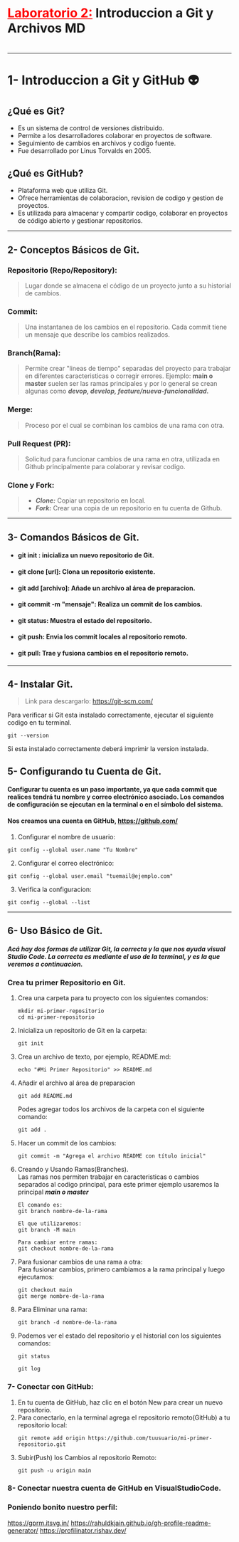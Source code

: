 <h1><span style= "color: red; text-decoration: underline">Laboratorio 2:</span> Introduccion a Git y Archivos MD <h1>

---

# 1- Introduccion a Git y GitHub 👽

## ¿Qué es Git?

- Es un sistema de control de versiones distribuido.
- Permite a los desarrolladores colaborar en proyectos de software.
- Seguimiento de cambios en archivos y codigo fuente.
- Fue desarrollado por Linus Torvalds en 2005.

## ¿Qué es GitHub?
- Plataforma web que utiliza Git.
- Ofrece herramientas de colaboracion, revision de codigo y gestion de proyectos.
- Es utilizada para almacenar y compartir codigo, colaborar en proyectos de código abierto y gestionar repositorios.

---

## 2- Conceptos Básicos de Git.

### Repositorio (Repo/Repository):
> Lugar donde se almacena el código de un proyecto junto a su historial de cambios.

### Commit:
> Una instantanea de los cambios en el repositorio. Cada commit tiene un mensaje que describe los cambios realizados.

### Branch(Rama):
>Permite crear "lineas de tiempo" separadas del proyecto para trabajar en diferentes caracteristicas o corregir errores.
Ejemplo: **main o master** suelen ser las ramas principales y por lo general se crean algunas como ***devop, develop, feature/nueva-funcionalidad.***

### Merge:
> Proceso por el cual se combinan los cambios de una rama con otra.

### Pull Request (PR):
> Solicitud para funcionar cambios de una rama en otra, utilizada en Github principalmente para colaborar y revisar codigo.

### Clone y Fork:
> - ***Clone:*** Copiar un repositorio en local.
> - ***Fork:*** Crear una copia de un repositorio en tu cuenta de Github.

---

## 3- Comandos Básicos de Git.

- #### **git init :** inicializa un nuevo repositorio de Git.
- #### **git clone [url]:** Clona un repositorio existente.
- #### **git add [archivo]:** Añade un archivo al área de preparacion.
- #### **git commit -m "mensaje":** Realiza un commit de los cambios.
- #### **git status:** Muestra el estado del repositorio.
- #### **git push:** Envia los commit locales al repositorio remoto.
- #### **git pull:** Trae y fusiona cambios en el repositorio remoto. 

---
## 4- Instalar Git.
>Link para descargarlo: https://git-scm.com/

Para verificar si Git esta instalado correctamente, ejecutar el siguiente codigo en tu terminal.
```
git --version
```
Si esta instalado correctamente deberá imprimir la version instalada.

## 5- Configurando tu Cuenta de Git.
#### Configurar tu cuenta es un paso importante, ya que cada commit que realices tendrá tu nombre y correo electrónico asociado. Los comandos de configuración se ejecutan en la terminal o en el símbolo del sistema.
#### Nos creamos una cuenta en GitHub, https://github.com/

1. Configurar el nombre de usuario:
```
git config --global user.name "Tu Nombre"
```
2. Configurar el correo electrónico:
```
git config --global user.email "tuemail@ejemplo.com"
```
3. Verifica la configuracion:
```
git config --global --list
```
---
## 6- Uso Básico de Git.
##### Acá hay dos formas de utilizar Git, la correcta y la que nos ayuda visual Studio Code. La correcta es mediante el uso de la terminal, y es la que veremos a continuacion.

### Crea tu primer Repositorio en Git.
1. Crea una carpeta para tu proyecto con los siguientes comandos:
    ```
    mkdir mi-primer-repositorio
    cd mi-primer-repositorio
    ```
2. Inicializa un repositorio de Git en la carpeta:
    ```
    git init
    ```
3. Crea un archivo de texto, por ejemplo, README.md:
    ```
    echo "#Mi Primer Repositorio" >> README.md
    ```
4. Añadir el archivo al área de preparacion
    ```
    git add README.md
    ```
    Podes agregar todos los archivos de la carpeta con el siguiente comando:
    ```
    git add .
    ```
5. Hacer un commit de los cambios:
    ```
    git commit -m "Agrega el archivo README con título inicial"

    ```
6. Creando y Usando Ramas(Branches). <br>
    Las ramas nos permiten trabajar en caracteristicas o cambios separados al codigo principal, para este primer ejemplo usaremos la principal ***main o master***
    ```
    El comando es:
    git branch nombre-de-la-rama

    El que utilizaremos:
    git branch -M main

    Para cambiar entre ramas:
    git checkout nombre-de-la-rama
    ```
7. Para fusionar cambios de una rama a otra:
    <br> Para fusionar cambios, primero cambiamos a la rama principal y luego ejecutamos:
    ```
    git checkout main
    git merge nombre-de-la-rama
    ```
8. Para Eliminar una rama:
    ```
    git branch -d nombre-de-la-rama
    ```
9. Podemos ver el estado del repositorio y el historial con los siguientes comandos:
    ```
    git status

    git log
    ```
### 7- Conectar con GitHub:
1. En tu cuenta de GitHub, haz clic en el botón New para crear un nuevo repositorio.
2. Para conectarlo, en la terminal agrega el repositorio remoto(GitHub) a tu repositorio local:
    ```
    git remote add origin https://github.com/tuusuario/mi-primer-repositorio.git
    ```
3. Subir(Push) los Cambios al repositorio Remoto:
    ```
    git push -u origin main
    ```

### 8- Conectar nuestra cuenta de GitHub en VisualStudioCode.
### Poniendo bonito nuestro perfil:
https://gprm.itsvg.in/
https://rahuldkjain.github.io/gh-profile-readme-generator/
https://profilinator.rishav.dev/
